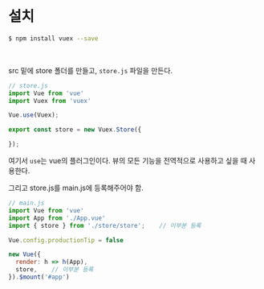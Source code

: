 # 설치

```sh
$ npm install vuex --save
```

<br/>

src 밑에 store 폴더를 만들고, `store.js` 파일을 만든다.

```javascript
// store.js
import Vue from 'vue'
import Vuex from 'vuex'

Vue.use(Vuex);

export const store = new Vuex.Store({

});
```

여기서 `use`는 vue의 플러그인이다. 뷰의 모든 기능을 전역적으로 사용하고 싶을 때 사용한다.

그리고 store.js를 main.js에 등록해주어야 함.

```javascript
// main.js
import Vue from 'vue'
import App from './App.vue'
import { store } from './store/store';    // 이부분 등록

Vue.config.productionTip = false

new Vue({
  render: h => h(App),
  store,    // 이부분 등록
}).$mount('#app')
```
